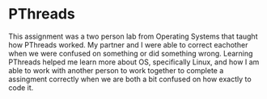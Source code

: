 # PThreads
This assignment was a two person lab from Operating Systems that taught how PThreads worked. My partner and I were able to correct eachother when we were confused on something or did something wrong. Learning PThreads helped me learn more about OS, specifically Linux, and how I am able to work with another person to work together to complete a assingment correctly when we are both a bit confused on how exactly to code it.
